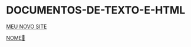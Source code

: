 # DOCUMENTOS-DE-TEXTO-E-HTML





<a href="
https://github.com/santos246/DOCUMENTOS-DE-TEXTO-E-HTML/raw/main/ZIP/MEU%20SITE%20NOVO%20SITE%20fsdrives%2026-12-22%20-%20Atalho%20(2).zip
" target="_blank">
MEU NOVO SITE
</a>

<a href="
LINK🔴
" target="_blank">
NOME🔴
</a>








